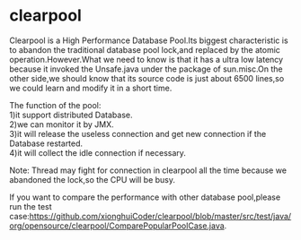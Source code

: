 clearpool
=========

Clearpool is a High Performance Database Pool.Its biggest characteristic is to abandon the traditional database pool lock,and replaced by the atomic operation.However.What we need to know is that it has a ultra low latency because it invoked the Unsafe.java under the package of sun.misc.On the other side,we should know that its source code is just about 6500 lines,so we could learn and modify it in a short time.

The function of the pool:<br />
1)it support distributed Database.<br />
2)we can monitor it by JMX.<br />
3)it will release the useless connection and get new connection if the Database restarted.<br />
4)it will collect the idle connection if necessary.

Note:
Thread may fight for connection in clearpool all the time because we abandoned the lock,so the CPU will be busy.

If you want to compare the performance with other database pool,please run the test case:https://github.com/xionghuiCoder/clearpool/blob/master/src/test/java/org/opensource/clearpool/ComparePopularPoolCase.java.
